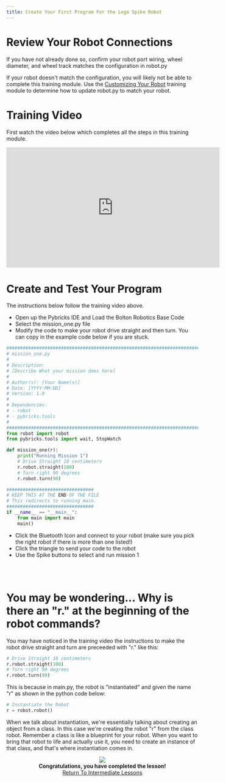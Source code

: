 ```yaml
---
title: Create Your First Program For the Lego Spike Robot
---
```


# Review Your Robot Connections
If you have not already done so, confirm your robot port wiring, wheel diameter, and wheel track matches the configuration in robot.py

If your robot doesn't match the configuration, you will likely not be able to complete this training module.  Use the [Customizing Your Robot](../../spike_customizing/spike_customizing) training module to determine how to update robot.py to match your robot.

# Training Video
First watch the video below which completes all the steps in this training module.

<p align="center">
<iframe width="560" height="315" src="https://www.youtube.com/embed/PHHDA-pAZj0?si=pSJATEveg9KtszYL" title="YouTube video player" frameborder="0" allow="accelerometer; autoplay; clipboard-write; encrypted-media; gyroscope; picture-in-picture; web-share" referrerpolicy="strict-origin-when-cross-origin" allowfullscreen></iframe>
</p>


# Create and Test Your Program
The instructions below follow the training video above.

- Open up the Pybricks IDE and Load the Bolton Robotics Base Code
- Select the mission_one.py file
- Modify the code to make your robot drive straight and then turn.  You can copy in the example code below if you are stuck.

```python
################################################################################
# mission_one.py
#
# Description:
# [Describe What your mission does here]
#
# Author(s): [Your Name(s)]
# Date: [YYYY-MM-DD]
# Version: 1.0
#
# Dependencies:
# - robot
# - pybricks.tools
#
################################################################################
from robot import robot
from pybricks.tools import wait, StopWatch

def mission_one(r):
    print("Running Mission 1")
    # Drive Straight 10 centimeters
    r.robot.straight(100)
    # Turn right 90 degrees
    r.robot.turn(90)

################################
# KEEP THIS AT THE END OF THE FILE
# This redirects to running main.
################################
if __name__ == "__main__":
    from main import main
    main()
```

- Click the Bluetooth Icon and connect to your robot (make sure you pick the right robot if there is more than one listed!)
- Click the triangle to send your code to the robot
- Use the Spike buttons to select and run mission 1

<BR><BR>
    
# You may be wondering... Why is there an "r." at the beginning of the robot commands? 
You may have noticed in the training video the instructions to make the robot drive straight and turn are preceeded with "r." like this:  

```python
# Drive Straight 10 centimeters
r.robot.straight(100)
# Turn right 90 degrees
r.robot.turn(90)
```

This is because in main.py, the robot is "instantiated" and given the name "r" as shown in the python code below:

```python
# Instantiate the Robot
r = robot.robot()
```

When we talk about instantiation, we're essentially talking about creating an object from a class.  In this case we're creating the robot "r" from the class robot. Remember a class is like a blueprint for your robot. When you want to bring that robot to life and actually use it, you need to create an instance of that class, and that's where instantiation comes in.

<p align="center">
<IMG ALIGN="CENTER" SRC="https://fssfll.github.io/fssfll/images/finish.jpg">
<BR>
<B>Congratulations, you have completed the lesson!</B><BR>
<A HREF="https://fssfll.github.io/fssfll/spike/lessons/intermediate/">Return To Intermediate Lessons</A>
<BR>
 </P>
